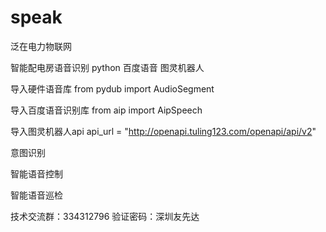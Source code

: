 # speak
泛在电力物联网

智能配电房语音识别 python 百度语音 图灵机器人

导入硬件语音库
from pydub import AudioSegment

导入百度语音识别库
from aip import AipSpeech

导入图灵机器人api
api_url = "http://openapi.tuling123.com/openapi/api/v2"

意图识别

智能语音控制

智能语音巡检

技术交流群：334312796 验证密码：深圳友先达
